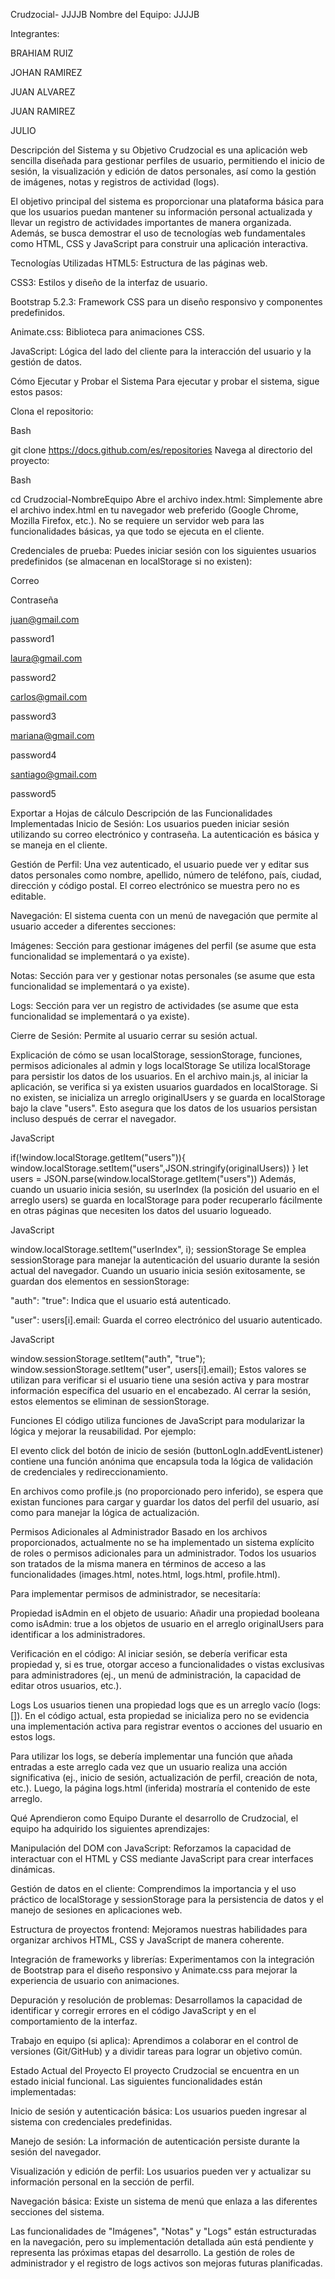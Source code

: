 Crudzocial- JJJJB
Nombre del Equipo: JJJJB

Integrantes:

BRAHIAM RUIZ

JOHAN RAMIREZ

JUAN ALVAREZ

JUAN RAMIREZ

JULIO

Descripción del Sistema y su Objetivo
Crudzocial es una aplicación web sencilla diseñada para gestionar perfiles de usuario, permitiendo el inicio de sesión, la visualización y edición de datos personales, así como la gestión de imágenes, notas y registros de actividad (logs).

El objetivo principal del sistema es proporcionar una plataforma básica para que los usuarios puedan mantener su información personal actualizada y llevar un registro de actividades importantes de manera organizada. Además, se busca demostrar el uso de tecnologías web fundamentales como HTML, CSS y JavaScript para construir una aplicación interactiva.

Tecnologías Utilizadas
HTML5: Estructura de las páginas web.

CSS3: Estilos y diseño de la interfaz de usuario.

Bootstrap 5.2.3: Framework CSS para un diseño responsivo y componentes predefinidos.

Animate.css: Biblioteca para animaciones CSS.

JavaScript: Lógica del lado del cliente para la interacción del usuario y la gestión de datos.

Cómo Ejecutar y Probar el Sistema
Para ejecutar y probar el sistema, sigue estos pasos:

Clona el repositorio:

Bash

git clone https://docs.github.com/es/repositories
Navega al directorio del proyecto:

Bash

cd Crudzocial-NombreEquipo
Abre el archivo index.html:
Simplemente abre el archivo index.html en tu navegador web preferido (Google Chrome, Mozilla Firefox, etc.). No se requiere un servidor web para las funcionalidades básicas, ya que todo se ejecuta en el cliente.

Credenciales de prueba:
Puedes iniciar sesión con los siguientes usuarios predefinidos (se almacenan en localStorage si no existen):

Correo

Contraseña

juan@gmail.com

password1

laura@gmail.com

password2

carlos@gmail.com

password3

mariana@gmail.com

password4

santiago@gmail.com

password5


Exportar a Hojas de cálculo
Descripción de las Funcionalidades Implementadas
Inicio de Sesión: Los usuarios pueden iniciar sesión utilizando su correo electrónico y contraseña. La autenticación es básica y se maneja en el cliente.

Gestión de Perfil: Una vez autenticado, el usuario puede ver y editar sus datos personales como nombre, apellido, número de teléfono, país, ciudad, dirección y código postal. El correo electrónico se muestra pero no es editable.

Navegación: El sistema cuenta con un menú de navegación que permite al usuario acceder a diferentes secciones:

Imágenes: Sección para gestionar imágenes del perfil (se asume que esta funcionalidad se implementará o ya existe).

Notas: Sección para ver y gestionar notas personales (se asume que esta funcionalidad se implementará o ya existe).

Logs: Sección para ver un registro de actividades (se asume que esta funcionalidad se implementará o ya existe).

Cierre de Sesión: Permite al usuario cerrar su sesión actual.

Explicación de cómo se usan localStorage, sessionStorage, funciones, permisos adicionales al admin y logs
localStorage
Se utiliza localStorage para persistir los datos de los usuarios. En el archivo main.js, al iniciar la aplicación, se verifica si ya existen usuarios guardados en localStorage. Si no existen, se inicializa un arreglo originalUsers y se guarda en localStorage bajo la clave "users". Esto asegura que los datos de los usuarios persistan incluso después de cerrar el navegador.

JavaScript

if(!window.localStorage.getItem("users")){
    window.localStorage.setItem("users",JSON.stringify(originalUsers))
}
let users = JSON.parse(window.localStorage.getItem("users"))
Además, cuando un usuario inicia sesión, su userIndex (la posición del usuario en el arreglo users) se guarda en localStorage para poder recuperarlo fácilmente en otras páginas que necesiten los datos del usuario logueado.

JavaScript

window.localStorage.setItem("userIndex", i);
sessionStorage
Se emplea sessionStorage para manejar la autenticación del usuario durante la sesión actual del navegador. Cuando un usuario inicia sesión exitosamente, se guardan dos elementos en sessionStorage:

"auth": "true": Indica que el usuario está autenticado.

"user": users[i].email: Guarda el correo electrónico del usuario autenticado.

JavaScript

window.sessionStorage.setItem("auth", "true");
window.sessionStorage.setItem("user", users[i].email);
Estos valores se utilizan para verificar si el usuario tiene una sesión activa y para mostrar información específica del usuario en el encabezado. Al cerrar la sesión, estos elementos se eliminan de sessionStorage.

Funciones
El código utiliza funciones de JavaScript para modularizar la lógica y mejorar la reusabilidad. Por ejemplo:

El evento click del botón de inicio de sesión (buttonLogIn.addEventListener) contiene una función anónima que encapsula toda la lógica de validación de credenciales y redireccionamiento.

En archivos como profile.js (no proporcionado pero inferido), se espera que existan funciones para cargar y guardar los datos del perfil del usuario, así como para manejar la lógica de actualización.

Permisos Adicionales al Administrador
Basado en los archivos proporcionados, actualmente no se ha implementado un sistema explícito de roles o permisos adicionales para un administrador. Todos los usuarios son tratados de la misma manera en términos de acceso a las funcionalidades (images.html, notes.html, logs.html, profile.html).

Para implementar permisos de administrador, se necesitaría:

Propiedad isAdmin en el objeto de usuario: Añadir una propiedad booleana como isAdmin: true a los objetos de usuario en el arreglo originalUsers para identificar a los administradores.

Verificación en el código: Al iniciar sesión, se debería verificar esta propiedad y, si es true, otorgar acceso a funcionalidades o vistas exclusivas para administradores (ej., un menú de administración, la capacidad de editar otros usuarios, etc.).

Logs
Los usuarios tienen una propiedad logs que es un arreglo vacío (logs:[]). En el código actual, esta propiedad se inicializa pero no se evidencia una implementación activa para registrar eventos o acciones del usuario en estos logs.

Para utilizar los logs, se debería implementar una función que añada entradas a este arreglo cada vez que un usuario realiza una acción significativa (ej., inicio de sesión, actualización de perfil, creación de nota, etc.). Luego, la página logs.html (inferida) mostraría el contenido de este arreglo.

Qué Aprendieron como Equipo
Durante el desarrollo de Crudzocial, el equipo ha adquirido los siguientes aprendizajes:

Manipulación del DOM con JavaScript: Reforzamos la capacidad de interactuar con el HTML y CSS mediante JavaScript para crear interfaces dinámicas.

Gestión de datos en el cliente: Comprendimos la importancia y el uso práctico de localStorage y sessionStorage para la persistencia de datos y el manejo de sesiones en aplicaciones web.

Estructura de proyectos frontend: Mejoramos nuestras habilidades para organizar archivos HTML, CSS y JavaScript de manera coherente.

Integración de frameworks y librerías: Experimentamos con la integración de Bootstrap para el diseño responsivo y Animate.css para mejorar la experiencia de usuario con animaciones.

Depuración y resolución de problemas: Desarrollamos la capacidad de identificar y corregir errores en el código JavaScript y en el comportamiento de la interfaz.

Trabajo en equipo (si aplica): Aprendimos a colaborar en el control de versiones (Git/GitHub) y a dividir tareas para lograr un objetivo común.

Estado Actual del Proyecto
El proyecto Crudzocial se encuentra en un estado inicial funcional. Las siguientes funcionalidades están implementadas:

Inicio de sesión y autenticación básica: Los usuarios pueden ingresar al sistema con credenciales predefinidas.

Manejo de sesión: La información de autenticación persiste durante la sesión del navegador.

Visualización y edición de perfil: Los usuarios pueden ver y actualizar su información personal en la sección de perfil.

Navegación básica: Existe un sistema de menú que enlaza a las diferentes secciones del sistema.

Las funcionalidades de "Imágenes", "Notas" y "Logs" están estructuradas en la navegación, pero su implementación detallada aún está pendiente y representa las próximas etapas del desarrollo. La gestión de roles de administrador y el registro de logs activos son mejoras futuras planificadas.